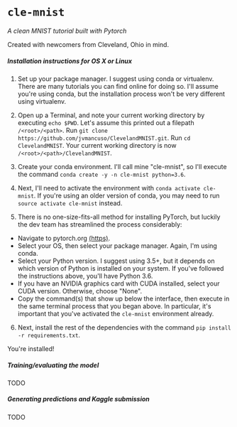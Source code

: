 `cle-mnist`
=====
_A clean MNIST tutorial built with Pytorch_

Created with newcomers from Cleveland, Ohio in mind.

##### Installation instructions for OS X or Linux
1. Set up your package manager.  I suggest using conda or virtualenv.  There are many tutorials you can find online for doing so.  I'll assume you're using conda, but the installation process won't be very different using virtualenv.

2. Open up a Terminal, and note your current working directory by executing `echo $PWD`.  Let's assume this printed out a filepath `/<root>/<path>`.
Run `git clone https://github.com/jvmancuso/ClevelandMNIST.git`.
Run `cd ClevelandMNIST`.  Your current working directory is now `/<root>/<path>/ClevelandMNIST`.

3. Create your conda environment.  I'll call mine "cle-mnist", so I'll execute the command `conda create -y -n cle-mnist python=3.6`.

4. Next, I'll need to activate the environment with `conda activate cle-mnist`.  If you're using an older version of conda, you may need to run `source activate cle-mnist` instead.

5. There is no one-size-fits-all method for installing PyTorch, but luckily the dev team has streamlined the process considerably:
- Navigate to pytorch.org [(https)](https://pytorch.org/).
- Select your OS, then select your package manager.  Again, I'm using conda.
- Select your Python version.  I suggest using 3.5+, but it depends on which version of Python is installed on your system.  If you've followed the instructions above, you'll have Python 3.6.
- If you have an NVIDIA graphics card with CUDA installed, select your CUDA version.  Otherwise, choose "None".
- Copy the command(s) that show up below the interface, then execute in the same terminal process that you began above.  In particular, it's important that you've activated the `cle-mnist` environment already.

6. Next, install the rest of the dependencies with the command `pip install -r requirements.txt`.

You're installed!

##### Training/evaluating the model
TODO

##### Generating predictions and Kaggle submission
TODO

